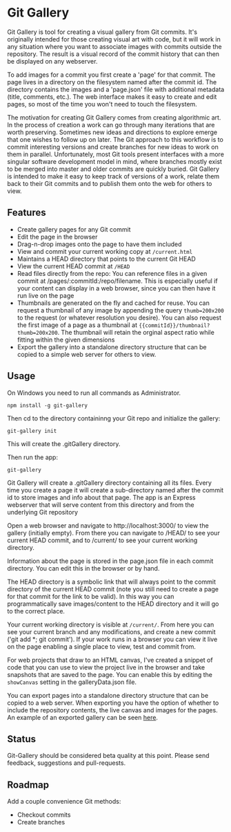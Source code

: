 # Git Gallery

Git Gallery is tool for creating a visual gallery from Git commits. It's originally intended for those creating visual art with code, but it will work in any situation where you want to associate images with commits outside the repository. The result is a visual record of the commit history that can then be displayed on any webserver.

To add images for a commit you first create a 'page' for that commit. The page lives in a directory on the filesystem named after the commit id. The directory contains the images and a 'page.json' file with additional metadata (title, comments, etc.). The web interface makes it easy to create and edit pages, so most of the time you won't need to touch the filesystem.

The motivation for creating Git Gallery comes from creating algorithmic art. In the process of creation a work can go through many iterations that are worth preserving. Sometimes new ideas and directions to explore emerge that one wishes to follow up on later. The Git approach to this workflow is to commit interesting versions and create branches for new ideas to work on them in parallel. Unfortunately, most Git tools present interfaces with a more singular software development model in mind, where branches mostly exist to be merged into master and older commits are quickly buried. Git Gallery is intended to make it easy to keep track of versions of a work, relate them back to their Git commits and to publish them onto the web for others to view.

## Features

* Create gallery pages for any Git commit
* Edit the page in the browser
* Drag-n-drop images onto the page to have them included
* View and commit your current working copy at `/current.html`
* Maintains a HEAD directory that points to the current Git HEAD
* View the current HEAD commit at `/HEAD`
* Read files directly from the repo: You can reference files in a given commit at /pages/:commitId:/repo/filename. This is especially useful if your content can display in a web browser, since you can then have it run live on the page
* Thumbnails are generated on the fly and cached for reuse. You can request a thumbnail of any image by appending the query `thumb=200x200` to the request (or whatever resolution you desire). You can also request the first image of a page as a thumbnail at `{{commitId}}/thumbnail?thumb=200x200`. The thumbnail will retain the orginal aspect ratio while fitting within the given dimensions
* Export the gallery into a standalone directory structure that can be copied to a simple web server for others to view.

## Usage

On Windows you need to run all commands as Administrator.

```
npm install -g git-gallery
```

Then cd to the directory containinng your Git repo and initialize the gallery:
```
git-gallery init
```
This will create the .gitGallery directory.

Then run the app:
```
git-gallery
```

Git Gallery will create a .gitGallery directory containing all its files. Every time you create a page it will create a sub-directory named after the commit id to store images and info about that page. The app is an Express webserver that will serve content from this directory and from the underlying Git repository

Open a web browser and navigate to http://localhost:3000/ to view the gallery (initially empty). From there you can navigate to /HEAD/ to see your current HEAD commit, and to /current/ to see your current working directory.

Information about the page is stored in the page.json file in each commit directory. You can edit this in the browser or by hand.

The HEAD directory is a symbolic link that will always point to the commit directory of the current HEAD commit (note you still need to create a page for that commit for the link to be valid). In this way you can programmatically save images/content to the HEAD directory and it will go to the correct place.

Your current working directory is visible at `/current/`. From here you can see your current branch and any modifications, and create a new commit ('git add *; git commit'). If your work runs in a browser you can view it live on the page enabling a single place to view, test and commit from.

For web projects that draw to an HTML canvas, I've created a snippet of code that you can use to view the project live in the browser and take snapshots that are saved to the page. You can enable this by editing the `showCanvas` setting in the galleryData.json file.

You can export pages into a standalone directory structure that can be copied to a web server. When exporting you have the option of whether to include the repository contents, the live canvas and images for the pages. An example of an exported gallery can be seen [here](https://briancort.com/gitGallerySample/index.html).

## Status

Git-Gallery should be considered beta quality at this point. Please send feedback, suggestions and pull-requests.

## Roadmap

Add a couple convenience Git methods:
* Checkout commits
* Create branches